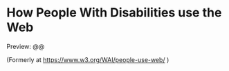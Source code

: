 # How People With Disabilities use the Web

Preview: @@

(Formerly at https://www.w3.org/WAI/people-use-web/ )

